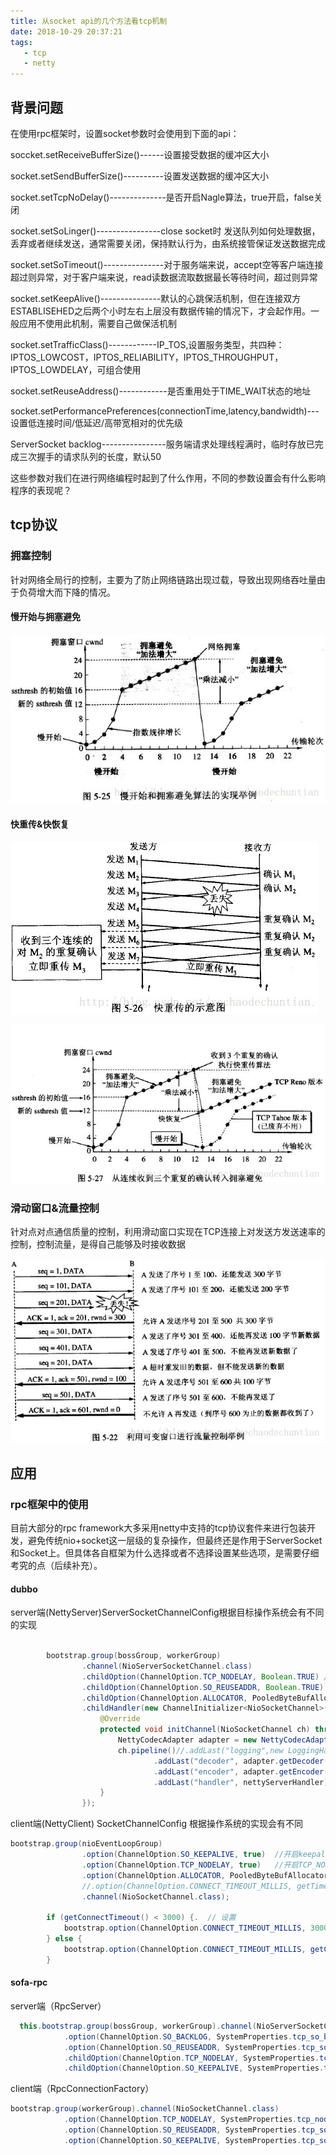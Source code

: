 ```yaml
---
title: 从socket api的几个方法看tcp机制
date: 2018-10-29 20:37:21
tags: 
   - tcp
   - netty
---
```

## 背景问题
在使用rpc框架时，设置socket参数时会使用到下面的api：

soccket.setReceiveBufferSize()------设置接受数据的缓冲区大小

socket.setSendBufferSize()----------设置发送数据的缓冲区大小

socket.setTcpNoDelay()--------------是否开启Nagle算法，true开启，false关闭

socket.setSoLinger()----------------close socket时 发送队列如何处理数据，丢弃或者继续发送，通常需要关闭，保持默认行为，由系统接管保证发送数据完成

socket.setSoTimeout()---------------对于服务端来说，accept空等客户端连接超过则异常，对于客户端来说，read读数据流取数据最长等待时间，超过则异常

socket.setKeepAlive()---------------默认的心跳保活机制，但在连接双方ESTABLISEHED之后两个小时左右上层没有数据传输的情况下，才会起作用。一般应用不使用此机制，需要自己做保活机制

socket.setTrafficClass()------------IP_TOS,设置服务类型，共四种：IPTOS_LOWCOST，IPTOS_RELIABILITY，IPTOS_THROUGHPUT，IPTOS_LOWDELAY，可组合使用

socket.setReuseAddress()------------是否重用处于TIME_WAIT状态的地址

socket.setPerformancePreferences(connectionTime,latency,bandwidth)---设置低连接时间/低延迟/高带宽相对的优先级

ServerSocket backlog----------------服务端请求处理线程满时，临时存放已完成三次握手的请求队列的长度，默认50

这些参数对我们在进行网络编程时起到了什么作用，不同的参数设置会有什么影响程序的表现呢？


## tcp协议

### 拥塞控制

针对网络全局行的控制，主要为了防止网络链路出现过载，导致出现网络吞吐量由于负荷增大而下降的情况。

#### 慢开始与拥塞避免

!["慢开始"](/img/tcp_slow_start.jpeg)


#### 快重传&快恢复

!["快重传"](/img/tcp_fast_retransmission.jpeg)

!["快恢复"](/img/tcp_fast_recovery.jpeg)

### 滑动窗口&流量控制

针对点对点通信质量的控制，利用滑动窗口实现在TCP连接上对发送方发送速率的控制，控制流量，是得自己能够及时接收数据

!["滑动窗口"](/img/tcp_flow_control.jpeg)


## 应用

### rpc框架中的使用

目前大部分的rpc framework大多采用netty中支持的tcp协议套件来进行包装开发，避免传统nio+socket这一层级的复杂操作，但最终还是作用于ServerSocket和Socket上。但具体各自框架为什么选择或者不选择设置某些选项，是需要仔细考究的点（后续补充）。

#### dubbo

server端(NettyServer)ServerSocketChannelConfig根据目标操作系统会有不同的实现

```java

        bootstrap.group(bossGroup, workerGroup)
                .channel(NioServerSocketChannel.class)
                .childOption(ChannelOption.TCP_NODELAY, Boolean.TRUE) // 开启TCP_NODELAY
                .childOption(ChannelOption.SO_REUSEADDR, Boolean.TRUE) // 开启 SO_REUSEADDR
                .childOption(ChannelOption.ALLOCATOR, PooledByteBufAllocator.DEFAULT)
                .childHandler(new ChannelInitializer<NioSocketChannel>() {
                    @Override
                    protected void initChannel(NioSocketChannel ch) throws Exception {
                        NettyCodecAdapter adapter = new NettyCodecAdapter(getCodec(), getUrl(), NettyServer.this);
                        ch.pipeline()//.addLast("logging",new LoggingHandler(LogLevel.INFO))//for debug
                                .addLast("decoder", adapter.getDecoder())
                                .addLast("encoder", adapter.getEncoder())
                                .addLast("handler", nettyServerHandler);
                    }
                });
```

client端(NettyClient) SocketChannelConfig 根据操作系统的实现会有不同

```java
bootstrap.group(nioEventLoopGroup)
                .option(ChannelOption.SO_KEEPALIVE, true)  //开启keepalive
                .option(ChannelOption.TCP_NODELAY, true)   //开启TCP_NODELAY
                .option(ChannelOption.ALLOCATOR, PooledByteBufAllocator.DEFAULT)
                //.option(ChannelOption.CONNECT_TIMEOUT_MILLIS, getTimeout())
                .channel(NioSocketChannel.class);

        if (getConnectTimeout() < 3000) {.  // 设置
            bootstrap.option(ChannelOption.CONNECT_TIMEOUT_MILLIS, 3000);
        } else {
            bootstrap.option(ChannelOption.CONNECT_TIMEOUT_MILLIS, getConnectTimeout());
        }

```

#### sofa-rpc

server端（RpcServer）

```java
  this.bootstrap.group(bossGroup, workerGroup).channel(NioServerSocketChannel.class)
            .option(ChannelOption.SO_BACKLOG, SystemProperties.tcp_so_backlog())
            .option(ChannelOption.SO_REUSEADDR, SystemProperties.tcp_so_reuseaddr())
            .childOption(ChannelOption.TCP_NODELAY, SystemProperties.tcp_nodelay())
            .childOption(ChannelOption.SO_KEEPALIVE, SystemProperties.tcp_so_keepalive());

```
client端（RpcConnectionFactory）

```java
bootstrap.group(workerGroup).channel(NioSocketChannel.class)
            .option(ChannelOption.TCP_NODELAY, SystemProperties.tcp_nodelay())
            .option(ChannelOption.SO_REUSEADDR, SystemProperties.tcp_so_reuseaddr())
            .option(ChannelOption.SO_KEEPALIVE, SystemProperties.tcp_so_keepalive());
```




